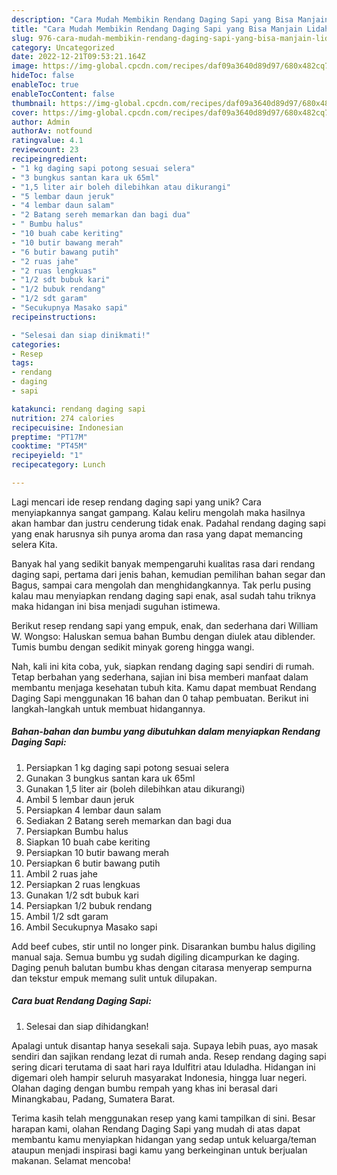 ```yaml
---
description: "Cara Mudah Membikin Rendang Daging Sapi yang Bisa Manjain Lidah"
title: "Cara Mudah Membikin Rendang Daging Sapi yang Bisa Manjain Lidah"
slug: 976-cara-mudah-membikin-rendang-daging-sapi-yang-bisa-manjain-lidah
category: Uncategorized
date: 2022-12-21T09:53:21.164Z
image: https://img-global.cpcdn.com/recipes/daf09a3640d89d97/680x482cq70/rendang-daging-sapi-foto-resep-utama.jpg
hideToc: false
enableToc: true
enableTocContent: false
thumbnail: https://img-global.cpcdn.com/recipes/daf09a3640d89d97/680x482cq70/rendang-daging-sapi-foto-resep-utama.jpg
cover: https://img-global.cpcdn.com/recipes/daf09a3640d89d97/680x482cq70/rendang-daging-sapi-foto-resep-utama.jpg
author: Admin
authorAv: notfound
ratingvalue: 4.1
reviewcount: 23
recipeingredient:
- "1 kg daging sapi potong sesuai selera"
- "3 bungkus santan kara uk 65ml"
- "1,5 liter air boleh dilebihkan atau dikurangi"
- "5 lembar daun jeruk"
- "4 lembar daun salam"
- "2 Batang sereh memarkan dan bagi dua"
- " Bumbu halus"
- "10 buah cabe keriting"
- "10 butir bawang merah"
- "6 butir bawang putih"
- "2 ruas jahe"
- "2 ruas lengkuas"
- "1/2 sdt bubuk kari"
- "1/2 bubuk rendang"
- "1/2 sdt garam"
- "Secukupnya Masako sapi"
recipeinstructions:

- "Selesai dan siap dinikmati!"
categories:
- Resep
tags:
- rendang
- daging
- sapi

katakunci: rendang daging sapi 
nutrition: 274 calories
recipecuisine: Indonesian
preptime: "PT17M"
cooktime: "PT45M"
recipeyield: "1"
recipecategory: Lunch

---
```





Lagi mencari ide resep rendang daging sapi yang unik? Cara menyiapkannya sangat gampang. Kalau keliru mengolah maka hasilnya akan hambar dan justru cenderung tidak enak. Padahal rendang daging sapi yang enak harusnya sih punya aroma dan rasa yang dapat memancing selera Kita.





Banyak hal yang sedikit banyak mempengaruhi kualitas rasa dari rendang daging sapi, pertama dari jenis bahan, kemudian pemilihan bahan segar dan Bagus, sampai cara mengolah dan menghidangkannya. Tak perlu pusing kalau mau menyiapkan rendang daging sapi enak,      asal sudah tahu triknya maka hidangan ini bisa menjadi suguhan istimewa.














Berikut resep rendang sapi yang empuk, enak, dan sederhana dari William W. Wongso: Haluskan semua bahan Bumbu dengan diulek atau diblender. Tumis bumbu dengan sedikit minyak goreng hingga wangi.






Nah, kali ini kita coba, yuk, siapkan rendang daging sapi sendiri di rumah. Tetap berbahan yang sederhana, sajian ini bisa memberi manfaat dalam membantu menjaga kesehatan tubuh kita. Kamu dapat membuat Rendang Daging Sapi menggunakan 16 bahan dan 0 tahap pembuatan. Berikut ini langkah-langkah untuk membuat hidangannya.

<!--inarticleads1-->

##### Bahan-bahan dan bumbu yang dibutuhkan dalam menyiapkan Rendang Daging Sapi:

1. Persiapkan 1 kg daging sapi potong sesuai selera
1. Gunakan 3 bungkus santan kara uk 65ml
1. Gunakan 1,5 liter air (boleh dilebihkan atau dikurangi)
1. Ambil 5 lembar daun jeruk
1. Persiapkan 4 lembar daun salam
1. Sediakan 2 Batang sereh memarkan dan bagi dua
1. Persiapkan  Bumbu halus
1. Siapkan 10 buah cabe keriting
1. Persiapkan 10 butir bawang merah
1. Persiapkan 6 butir bawang putih
1. Ambil 2 ruas jahe
1. Persiapkan 2 ruas lengkuas
1. Gunakan 1/2 sdt bubuk kari
1. Persiapkan 1/2 bubuk rendang
1. Ambil 1/2 sdt garam
1. Ambil Secukupnya Masako sapi


Add beef cubes, stir until no longer pink. Disarankan bumbu halus digiling manual saja. Semua bumbu yg sudah digiling dicampurkan ke daging. Daging penuh balutan bumbu khas dengan citarasa menyerap sempurna dan tekstur empuk memang sulit untuk dilupakan. 

<!--inarticleads2-->

##### Cara buat Rendang Daging Sapi:


1. Selesai dan siap dihidangkan!

Apalagi untuk disantap hanya sesekali saja. Supaya lebih puas, ayo masak sendiri dan sajikan rendang lezat di rumah anda. Resep rendang daging sapi sering dicari terutama di saat hari raya Idulfitri atau Iduladha. Hidangan ini digemari oleh hampir seluruh masyarakat Indonesia, hingga luar negeri. Olahan daging dengan bumbu rempah yang khas ini berasal dari Minangkabau, Padang, Sumatera Barat. 

Terima kasih telah menggunakan resep yang kami tampilkan di sini. Besar harapan kami, olahan Rendang Daging Sapi yang mudah di atas dapat membantu kamu menyiapkan hidangan yang sedap untuk keluarga/teman ataupun menjadi inspirasi bagi kamu yang berkeinginan untuk berjualan makanan. Selamat mencoba!
